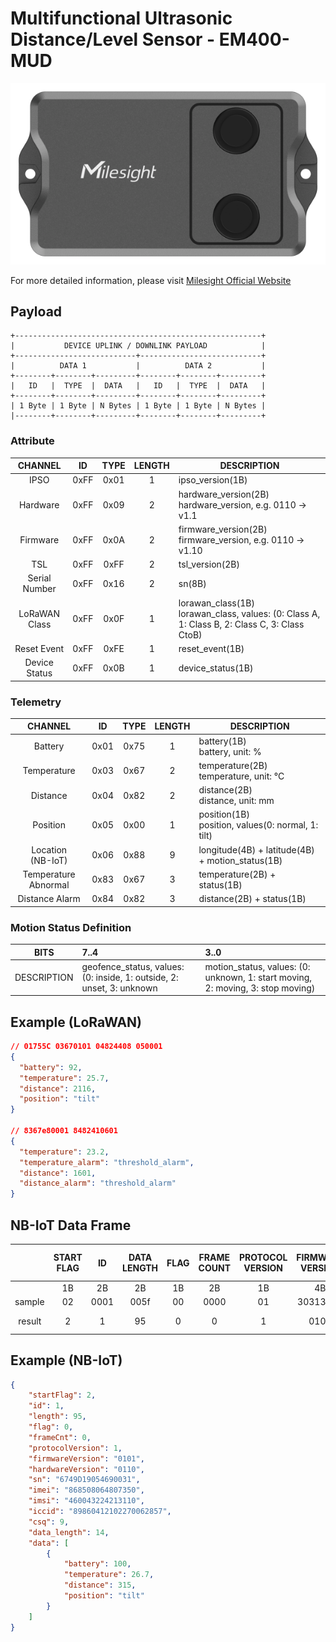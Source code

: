 # Multifunctional Ultrasonic Distance/Level Sensor - EM400-MUD

![EM400-MUD](em400-mud.png)

For more detailed information, please visit [Milesight Official Website](https://www.milesight.com/iot/product/lorawan-sensor/em400-mud)

## Payload

```
+-------------------------------------------------------+
|           DEVICE UPLINK / DOWNLINK PAYLOAD            |
+---------------------------+---------------------------+
|          DATA 1           |          DATA 2           |
+--------+--------+---------+--------+--------+---------+
|   ID   |  TYPE  |  DATA   |   ID   |  TYPE  |  DATA   |
+--------+--------+---------+--------+--------+---------+
| 1 Byte | 1 Byte | N Bytes | 1 Byte | 1 Byte | N Bytes |
|--------+--------+---------+--------+--------+---------+
```

### Attribute

|    CHANNEL    |  ID  | TYPE | LENGTH | DESCRIPTION                                                                                       |
| :-----------: | :--: | :--: | :----: | ------------------------------------------------------------------------------------------------ |
|     IPSO      | 0xFF | 0x01 |   1    | ipso_version(1B)                                                                                 |
|   Hardware    | 0xFF | 0x09 |   2    | hardware_version(2B)<br/>hardware_version, e.g. 0110 -> v1.1                                     |
|   Firmware    | 0xFF | 0x0A |   2    | firmware_version(2B)<br/>firmware_version, e.g. 0110 -> v1.10                                    |
|      TSL      | 0xFF | 0xFF |   2    | tsl_version(2B)                                                                                  |
| Serial Number | 0xFF | 0x16 |   2    | sn(8B)                                                                                           |
| LoRaWAN Class | 0xFF | 0x0F |   1    | lorawan_class(1B)<br/>lorawan_class, values: (0: Class A, 1: Class B, 2: Class C, 3: Class CtoB) |
|  Reset Event  | 0xFF | 0xFE |   1    | reset_event(1B)                                                                                  |
| Device Status | 0xFF | 0x0B |   1    | device_status(1B)                                                                                |

### Telemetry

|        CHANNEL        |  ID  | TYPE | LENGTH | DESCRIPTION                                           |
| :-------------------: | :--: | :--: | :----: | ----------------------------------------------------- |
|        Battery        | 0x01 | 0x75 |   1    | battery(1B)<br/>battery, unit: %                      |
|      Temperature      | 0x03 | 0x67 |   2    | temperature(2B)<br/>temperature, unit: °C             |
|       Distance        | 0x04 | 0x82 |   2    | distance(2B)<br/>distance, unit: mm                   |
|       Position        | 0x05 | 0x00 |   1    | position(1B)<br/>position, values(0: normal, 1: tilt) |
| Location<br/>(NB-IoT) | 0x06 | 0x88 |   9    | longitude(4B) + latitude(4B) + motion_status(1B)      |
| Temperature Abnormal  | 0x83 | 0x67 |   3    | temperature(2B) + status(1B)                          |
|    Distance Alarm     | 0x84 | 0x82 |   3    | distance(2B) + status(1B)                             |

### Motion Status Definition

|    BITS     | 7..4                                                                  | 3..0                                                                            |
| :---------: | :-------------------------------------------------------------------- | :------------------------------------------------------------------------------ |
| DESCRIPTION | geofence_status, values: (0: inside, 1: outside, 2: unset, 3: unknown | motion_status, values: (0: unknown, 1: start moving, 2: moving, 3: stop moving) |

## Example (LoRaWAN)

```json
// 01755C 03670101 04824408 050001
{
  "battery": 92,
  "temperature": 25.7,
  "distance": 2116,
  "position": "tilt"
}

// 8367e80001 8482410601
{
  "temperature": 23.2,
  "temperature_alarm": "threshold_alarm",
  "distance": 1601,
  "distance_alarm": "threshold_alarm"
}
```

## NB-IoT Data Frame

|        | START FLAG |  ID  | DATA LENGTH | FLAG | FRAME COUNT | PROTOCOL VERSION | FIRMWARE VERSION | HARDWARE VERSION |          SERIAL NUMBER           |              IMEI              |              IMSI              |                  ICCID                   | CSQ | SENSOR PAYLOAD LENGTH |                          SENSOR PAYLOAD DATA                           |
| :----: | :--------: | :--: | :---------: | :--: | :---------: | :--------------: | :--------------: | :--------------: | :------------------------------: | :----------------------------: | :----------------------------: | :--------------------------------------: | :-: | :-------------------: | :--------------------------------------------------------------------: |
|        |     1B     |  2B  |     2B      |  1B  |     2B      |        1B        |        4B        |        4B        |               16B                |              15B               |              15B               |                   20B                    | 1B  |          2B           |                                   NB                                   |
| sample |     02     | 0001 |    005f     |  00  |    0000     |        01        |     30313031     |     30313130     | 36373439443139303534363930303331 | 383638353038303634383037333530 | 343630303433323234323133313130 | 3839383630343132313032323730303632383537 | 09  |         000e          |                      01756403670b0104823b01050001                      |
| result |     2      |  1   |     95      |  0   |      0      |        1         |       0101       |       0110       |         6749D19054690031         |        868508064807350         |        460043224213110         |           89860412102270062857           |  9  |          14           | `{ battery: 100, temperature: 26.7, distance: 315, position: 'tilt' }` |

## Example (NB-IoT)

```json
{
    "startFlag": 2,
    "id": 1,
    "length": 95,
    "flag": 0,
    "frameCnt": 0,
    "protocolVersion": 1,
    "firmwareVersion": "0101",
    "hardwareVersion": "0110",
    "sn": "6749D19054690031",
    "imei": "868508064807350",
    "imsi": "460043224213110",
    "iccid": "89860412102270062857",
    "csq": 9,
    "data_length": 14,
    "data": [
        {
            "battery": 100,
            "temperature": 26.7,
            "distance": 315,
            "position": "tilt"
        }
    ]
}
```
